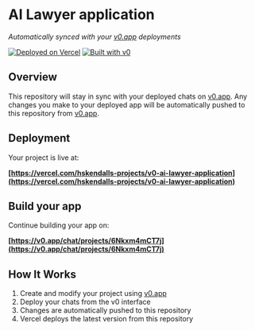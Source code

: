 # AI Lawyer application

*Automatically synced with your [v0.app](https://v0.app) deployments*

[![Deployed on Vercel](https://img.shields.io/badge/Deployed%20on-Vercel-black?style=for-the-badge&logo=vercel)](https://vercel.com/hskendalls-projects/v0-ai-lawyer-application)
[![Built with v0](https://img.shields.io/badge/Built%20with-v0.app-black?style=for-the-badge)](https://v0.app/chat/projects/6Nkxm4mCT7j)

## Overview

This repository will stay in sync with your deployed chats on [v0.app](https://v0.app).
Any changes you make to your deployed app will be automatically pushed to this repository from [v0.app](https://v0.app).

## Deployment

Your project is live at:

**[https://vercel.com/hskendalls-projects/v0-ai-lawyer-application](https://vercel.com/hskendalls-projects/v0-ai-lawyer-application)**

## Build your app

Continue building your app on:

**[https://v0.app/chat/projects/6Nkxm4mCT7j](https://v0.app/chat/projects/6Nkxm4mCT7j)**

## How It Works

1. Create and modify your project using [v0.app](https://v0.app)
2. Deploy your chats from the v0 interface
3. Changes are automatically pushed to this repository
4. Vercel deploys the latest version from this repository
